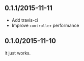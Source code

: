 ## 0.1.1/2015-11-11

- Add travis-ci
- Improve `controller` performance

## 0.1.0/2015-11-10

It just works.
